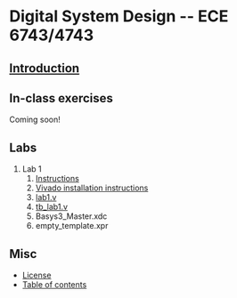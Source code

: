 # Digital System Design -- ECE 6743/4743

## [Introduction](README.md)

## In-class exercises

Coming soon!

## Labs

1.  Lab 1
    1.  [Instructions](lab1/lab1.md)
    2.  [Vivado installation instructions](lab1/vivado_installation.pdf)
    3.  [lab1.v](lab1/lab1.v)
    4.  [tb_lab1.v](lab1/tb_lab1.v)
    5.  Basys3_Master.xdc
    6.  empty_template.xpr

## Misc

- [License](LICENSE.md)
- [Table of contents](toc.md)
